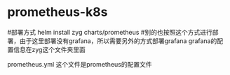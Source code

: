 # prometheus-k8s
#部署方式
helm install zyg  charts/prometheus
#别的也按照这个方式进行部署，由于这里部署没有grafana，所以需要另外的方式部署grafana
grafana的配置信息在zyg这个文件夹里面

prometheus.yml  这个文件是prometheus的配置文件

